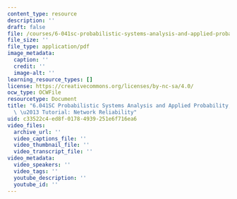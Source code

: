 ```yaml
---
content_type: resource
description: ''
draft: false
file: /courses/6-041sc-probabilistic-systems-analysis-and-applied-probability-fall-2013/c33522c4ed8f01784939251e6f716ea6_MIT6_041SCF13_No_9_Ch1_NetworkReliability_300k.pdf
file_size: ''
file_type: application/pdf
image_metadata:
  caption: ''
  credit: ''
  image-alt: ''
learning_resource_types: []
license: https://creativecommons.org/licenses/by-nc-sa/4.0/
ocw_type: OCWFile
resourcetype: Document
title: "6.041SC Probabilistic Systems Analysis and Applied Probability, Fall 2013Transcript\
  \ \u2013 Tutorial: Network Reliability"
uid: c33522c4-ed8f-0178-4939-251e6f716ea6
video_files:
  archive_url: ''
  video_captions_file: ''
  video_thumbnail_file: ''
  video_transcript_file: ''
video_metadata:
  video_speakers: ''
  video_tags: ''
  youtube_description: ''
  youtube_id: ''
---
```

